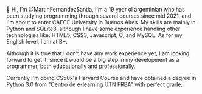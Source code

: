 👋 Hi, I’m @MartinFernandezSantia, I'm a 19 year ol argentinian who has been studying programming through several courses since mid 2021, and I'm about to 
enter CAECE University in Buenos Aires.
My skills are mainly in Python and SQLite3, although I have some experience handling other technologies like: HTML5, CSS3, Javascript, C, and MySQL.
As for my English level, I am at B+.

Although it is true that I don't have any work experience yet, I am looking forward to get it, since it would be a big step in my development as a programmer, 
both educationally and professionally.

Currently I'm doing CS50x's Harvard Course and have obtained a degree in Python 3.0 from "Centro de e-learning UTN FRBA" with perfect grade.

<!---
MartinFernandezSantia/MartinFernandezSantia is a ✨ special ✨ repository because its `README.md` (this file) appears on your GitHub profile.
You can click the Preview link to take a look at your changes.
--->
